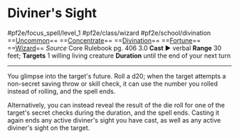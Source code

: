 # Diviner's Sight
#pf2e/focus_spell/level_1 #pf2e/class/wizard #pf2e/school/divination 
==[Uncommon](Uncommon.md)== ==[Concentrate](Concentrate.md)== ==[Divination](Divination.md)== ==[Fortune](Fortune.md)== ==[Wizard](Wizard.md)==
*Source* Core Rulebook pg. 406 3.0
**Cast** ► verbal
**Range** 30 feet; **Targets** 1 willing living creature
**Duration** until the end of your next turn

---
You glimpse into the target's future. Roll a d20; when the target attempts a non-secret saving throw or skill check, it can use the number you rolled instead of rolling, and the spell ends. 

Alternatively, you can instead reveal the result of the die roll for one of the target's secret checks during the duration, and the spell ends. Casting it again ends any active diviner's sight you have cast, as well as any active diviner's sight on the target.
